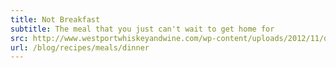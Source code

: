 ```yaml
---
title: Not Breakfast
subtitle: The meal that you just can't wait to get home for
src: http://www.westportwhiskeyandwine.com/wp-content/uploads/2012/11/dinner.jpg
url: /blog/recipes/meals/dinner
---
```

